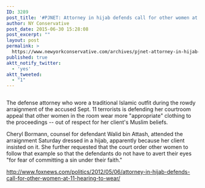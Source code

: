 ```yaml
---
ID: 3289
post_title: '#PJNET: Attorney in hijab defends call for other women at #9/11 hearing to wear &#8216;appropriate&#8217; clothing #tcot'
author: NY Conservative
post_date: 2015-06-30 15:28:08
post_excerpt: ""
layout: post
permalink: >
  https://www.newyorkconservative.com/archives/pjnet-attorney-in-hijab-defends-call-for-other-women-at-911-hearing-to-wear-appropriate-clothing-tcot/
published: true
aktt_notify_twitter:
  - 'yes'
aktt_tweeted:
  - "1"
---
```

<p><img src="http://www.newyorkconservative.com/wp-content/uploads/2015/06/063015_1927_PJNETAttorn1.jpg" alt=""/>
	</p><p>The defense attorney who wore a traditional Islamic outfit during the rowdy arraignment of the accused Sept. 11 terrorists is defending her courtroom appeal that other women in the room wear more "appropriate" clothing to the proceedings -- out of respect for her client's Muslim beliefs. 
</p><p>Cheryl Bormann, counsel for defendant Walid bin Attash, attended the arraignment Saturday dressed in a hijab, apparently because her client insisted on it. She further requested that the court order other women to follow that example so that the defendants do not have to avert their eyes "for fear of committing a sin under their faith."
</p><p><a href="http://www.foxnews.com/politics/2012/05/06/attorney-in-hijab-defends-call-for-other-women-at-11-hearing-to-wear/">http://www.foxnews.com/politics/2012/05/06/attorney-in-hijab-defends-call-for-other-women-at-11-hearing-to-wear/</a>
	</p>